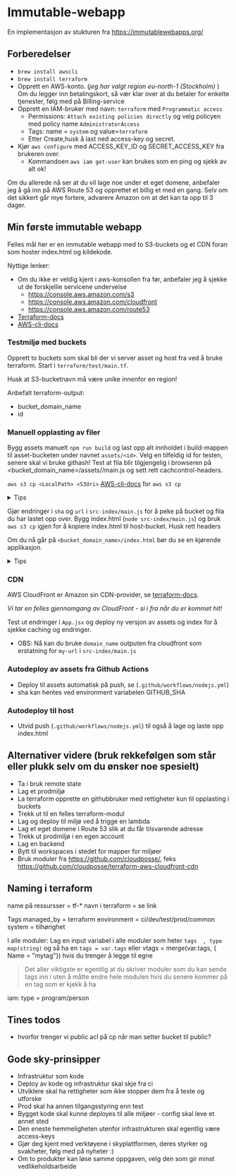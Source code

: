 # Immutable-webapp
En implementasjon av stukturen fra https://immutablewebapps.org/

## Forberedelser

- `brew install awscli`
- `brew install terraform`
- Opprett en AWS-konto. (*jeg har valgt region eu-north-1 (Stockholm)* ) Om du legger inn betalingskort, så vær klar over at du betaler for enkelte tjenester, følg med på Billing-service
- Opprett en IAM-bruker med navn: `terraform` med `Programmatic access`
    - Permissions: `Attach existing policies directly` og velg policyen med policy name `AdministratorAccess`
    - Tags: name = `system` og value=`terraform`
    - Etter Create,husk å last ned access-key og secret.
- Kjør `aws configure` med ACCESS_KEY_ID og SECRET_ACCESS_KEY fra brukeren over.
    - Kommandoen `aws iam get-user` kan brukes som en ping og sjekk av alt ok!

Om du allerede nå ser at du vil lage noe under et eget domene, anbefaler jeg å gå inn på AWS Route 53 og opprettet et billig et med en gang. Selv om det sikkert går mye fortere, advarere Amazon om at det kan ta opp til 3 dager.

## Min første immutable webapp

Felles mål her er en immutable webapp med to S3-buckets og et CDN foran som hoster index.html og kildekode.


Nyttige lenker:
* Om du ikke er veldig kjent i aws-konsollen fra før, anbefaler jeg å sjekke ut de forskjellie servicene
underveise
    - https://console.aws.amazon.com/s3
    - https://console.aws.amazon.com/cloudfront
    - https://console.aws.amazon.com/route53
* [Terraform-docs](https://www.terraform.io/docs/providers/aws/r/s3_bucket.html)
* [AWS-cli-docs](https://docs.aws.amazon.com/cli/latest/reference/s3/cp.html)


### Testmiljø med buckets

Opprett to buckets som skal bli der vi server asset og host fra ved å bruke terraform. Start i `terraform/test/main.tf`.

Husk at S3-bucketnavn må være unike innenfor en region!

Anbefalt terraform-output:
* bucket_domain_name
* id

### Manuell opplasting av filer

Bygg assets manuelt `npm run build` og last opp alt innholdet i build-mappen til asset-bucketen under navnet `assets/<id>`. Velg en tilfeldig id for testen, senere skal vi bruke githash! Test at fila blir tilgjengelig i browseren på <bucket_domain_name>/assets/<id>/main.js og sett rett cachcontrol-headers.


`aws s3 cp <LocalPath> <S3Uri>`
[AWS-cli-docs](https://docs.aws.amazon.com/cli/latest/reference/s3/cp.html) for `aws s3 cp`

<details><summary>Tips</summary>
<p>

- bruk følgende S3-uri `s3://<bucket-name>/assets/1/`
- `--acl public-read` optionen setter alle filene til public
- `--recursive` laster opp hele mappen
- `--cache-control public,max-age=31536000,immutable` setter cache-controls-headerne til alltid lagre som beskrevet i https://immutablewebapps.org/
</p>
</details>

Gjør endringer i `sha` og `url` i `src-index/main.js` for å peke på bucket og fila du har lastet opp over.
Bygg index.html (`node src-index/main.js`) og bruk `aws s3 cp` igjen for å kopiere index.html til host-bucket. Husk rett headers

Om du nå går på `<bucket_domain_name>/index.html` bør du se en kjørende applikasjon.

<details><summary>Tips</summary>
<p>
- Bruk index.html både som localPath og `s3://<bucket-host-name>/index.html` som S3Uri ettersom vi kun laster opp en fil
- `--acl public-read` optionen setter alle filene til public
- `--cache-control no-store` setter cache-controls-headerne til aldri lagre som beskrevet i https://immutablewebapps.org/
</p>
</details>

### CDN

AWS CloudFront er Amazon sin CDN-provider, se [terraform-docs](https://www.terraform.io/docs/providers/aws/r/cloudfront_distribution.html).

*Vi tar en felles gjennomgang av CloudFront - si i fra når du er kommet hit!*

Test ut endringer i `App.jsx` og deploy ny versjon av assets og index for å sjekke caching og endringer.
- OBS: Nå kan du bruke `domain_name` outputen fra cloudfront som erstatning for `my-url` i `src-index/main.js`

### Autodeploy av assets fra Github Actions

- Deploy til assets automatisk på push, se (`.github/workflows/nodejs.yml`)
- sha kan hentes ved environment variabelen GITHUB_SHA

### Autodeploy til host
- Utvid push (`.github/workflows/nodejs.yml`) til også å lage og laste opp index.html


## Alternativer videre (bruk rekkefølgen som står eller plukk selv om du ønsker noe spesielt)
* Ta i bruk remote state
* Lag et prodmiljø
* La terraform opprette en githubbruker med rettigheter kun til opplasting i buckets
* Trekk ut til en felles terraform-modul
* Lag og deploy til miljø ved å trigge en lambda
* Lag et eget domene i Route 53 slik at du får tilsvarende adresse
* Trekk ut prodmiljø i en egen account
* Lag en backend
* Bytt til workspaces i stedet for mapper for miljøer
* Bruk moduler fra https://github.com/cloudposse/, feks https://github.com/cloudposse/terraform-aws-cloudfront-cdn



## Naming i terraform

name på ressursser = tf-*
navn i terraform   = se link

Tags
managed_by = terraform
environment = ci/dev/test/prod/common
system = tilhørighet


I alle moduler:
Lag en input variabel i alle moduler som heter `tags  , type map(string)`  og så ha en `tags = var.tags` eller vtags = merge(var.tags, { Name = "mytag"})   hvis du trenger å legge til egne
> Det aller viktigste er egentlig at du skriver moduler som du kan sende tags inn i uten å måtte endre hele modulen hvis du senere kommer på en tag som er kjekk å ha

iam:
type   = program/person

## Tines todos
- hvorfor trenger vi public acl på cp når man setter bucket til public?

## Gode sky-prinsipper
* Infrastruktur som kode
* Deploy av kode og infrastruktur skal skje fra ci
* Utviklere skal ha rettigheter som ikke stopper dem fra å teste og utforske
* Prod skal ha annen tilgangsstyring enn test
* Bygget kode skal kunne deployes til alle miljøer - config skal leve et annet sted
* Den eneste hemmeligheten utenfor infrastrukturen skal egentlig være access-keys
* Gjør deg kjent med verktøyene i skyplattformen, deres styrker og svakheter, følg med på nyheter :)
* Om to produkter kan løse samme oppgaven, velg den som gir minst vedlikeholdsarbeide

